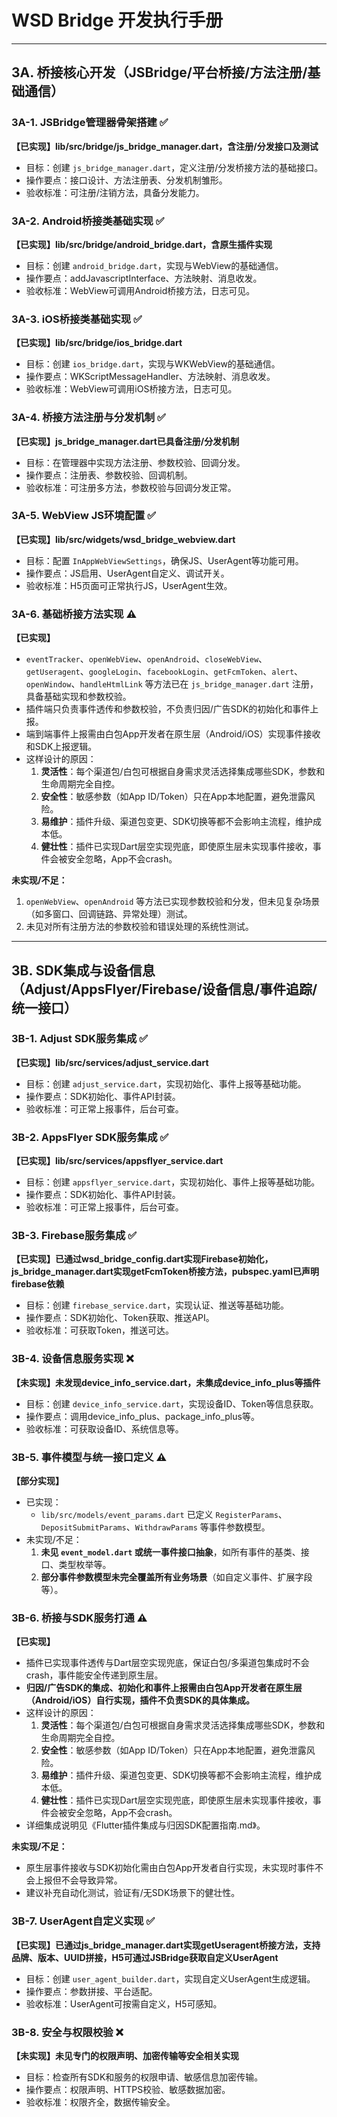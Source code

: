 # WSD Bridge 开发执行手册

---

## 3A. 桥接核心开发（JSBridge/平台桥接/方法注册/基础通信）

### 3A-1. JSBridge管理器骨架搭建 ✅
**【已实现】lib/src/bridge/js_bridge_manager.dart，含注册/分发接口及测试**
- 目标：创建 `js_bridge_manager.dart`，定义注册/分发桥接方法的基础接口。
- 操作要点：接口设计、方法注册表、分发机制雏形。
- 验收标准：可注册/注销方法，具备分发能力。

### 3A-2. Android桥接类基础实现 ✅
**【已实现】lib/src/bridge/android_bridge.dart，含原生插件实现**
- 目标：创建 `android_bridge.dart`，实现与WebView的基础通信。
- 操作要点：addJavascriptInterface、方法映射、消息收发。
- 验收标准：WebView可调用Android桥接方法，日志可见。

### 3A-3. iOS桥接类基础实现 ✅
**【已实现】lib/src/bridge/ios_bridge.dart**
- 目标：创建 `ios_bridge.dart`，实现与WKWebView的基础通信。
- 操作要点：WKScriptMessageHandler、方法映射、消息收发。
- 验收标准：WebView可调用iOS桥接方法，日志可见。

### 3A-4. 桥接方法注册与分发机制 ✅
**【已实现】js_bridge_manager.dart已具备注册/分发机制**
- 目标：在管理器中实现方法注册、参数校验、回调分发。
- 操作要点：注册表、参数校验、回调机制。
- 验收标准：可注册多方法，参数校验与回调分发正常。

### 3A-5. WebView JS环境配置 ✅
**【已实现】lib/src/widgets/wsd_bridge_webview.dart**
- 目标：配置 `InAppWebViewSettings`，确保JS、UserAgent等功能可用。
- 操作要点：JS启用、UserAgent自定义、调试开关。
- 验收标准：H5页面可正常执行JS，UserAgent生效。

### 3A-6. 基础桥接方法实现 ⚠️
**【已实现】**
- `eventTracker`、`openWebView`、`openAndroid`、`closeWebView`、`getUseragent`、`googleLogin`、`facebookLogin`、`getFcmToken`、`alert`、`openWindow`、`handleHtmlLink` 等方法已在 `js_bridge_manager.dart` 注册，具备基础实现和参数校验。
- 插件端只负责事件透传和参数校验，不负责归因/广告SDK的初始化和事件上报。
- 端到端事件上报需由白包App开发者在原生层（Android/iOS）实现事件接收和SDK上报逻辑。
- 这样设计的原因：
  1. **灵活性**：每个渠道包/白包可根据自身需求灵活选择集成哪些SDK，参数和生命周期完全自控。
  2. **安全性**：敏感参数（如App ID/Token）只在App本地配置，避免泄露风险。
  3. **易维护**：插件升级、渠道包变更、SDK切换等都不会影响主流程，维护成本低。
  4. **健壮性**：插件已实现Dart层空实现兜底，即使原生层未实现事件接收，事件会被安全忽略，App不会crash。

**未实现/不足：**
1. `openWebView`、`openAndroid` 等方法已实现参数校验和分发，但未见复杂场景（如多窗口、回调链路、异常处理）测试。
2. 未见对所有注册方法的参数校验和错误处理的系统性测试。

---

## 3B. SDK集成与设备信息（Adjust/AppsFlyer/Firebase/设备信息/事件追踪/统一接口）

### 3B-1. Adjust SDK服务集成 ✅
**【已实现】lib/src/services/adjust_service.dart**
- 目标：创建 `adjust_service.dart`，实现初始化、事件上报等基础功能。
- 操作要点：SDK初始化、事件API封装。
- 验收标准：可正常上报事件，后台可查。

### 3B-2. AppsFlyer SDK服务集成 ✅
**【已实现】lib/src/services/appsflyer_service.dart**
- 目标：创建 `appsflyer_service.dart`，实现初始化、事件上报等基础功能。
- 操作要点：SDK初始化、事件API封装。
- 验收标准：可正常上报事件，后台可查。

### 3B-3. Firebase服务集成 ✅
**【已实现】已通过wsd_bridge_config.dart实现Firebase初始化，js_bridge_manager.dart实现getFcmToken桥接方法，pubspec.yaml已声明firebase依赖**
- 目标：创建 `firebase_service.dart`，实现认证、推送等基础功能。
- 操作要点：SDK初始化、Token获取、推送API。
- 验收标准：可获取Token，推送可达。

### 3B-4. 设备信息服务实现 ❌
**【未实现】未发现device_info_service.dart，未集成device_info_plus等插件**
- 目标：创建 `device_info_service.dart`，实现设备ID、Token等信息获取。
- 操作要点：调用device_info_plus、package_info_plus等。
- 验收标准：可获取设备ID、系统信息等。

### 3B-5. 事件模型与统一接口定义 ⚠️
**【部分实现】**
- 已实现：
  - `lib/src/models/event_params.dart` 已定义 `RegisterParams`、`DepositSubmitParams`、`WithdrawParams` 等事件参数模型。
- 未实现/不足：
  1. **未见 `event_model.dart` 或统一事件接口抽象**，如所有事件的基类、接口、类型枚举等。
  2. **部分事件参数模型未完全覆盖所有业务场景**（如自定义事件、扩展字段等）。

### 3B-6. 桥接与SDK服务打通 ⚠️

**【已实现】**
- 插件已实现事件透传与Dart层空实现兜底，保证白包/多渠道包集成时不会crash，事件能安全传递到原生层。
- **归因/广告SDK的集成、初始化和事件上报需由白包App开发者在原生层（Android/iOS）自行实现，插件不负责SDK的具体集成。**
- 这样设计的原因：
  1. **灵活性**：每个渠道包/白包可根据自身需求灵活选择集成哪些SDK，参数和生命周期完全自控。
  2. **安全性**：敏感参数（如App ID/Token）只在App本地配置，避免泄露风险。
  3. **易维护**：插件升级、渠道包变更、SDK切换等都不会影响主流程，维护成本低。
  4. **健壮性**：插件已实现Dart层空实现兜底，即使原生层未实现事件接收，事件会被安全忽略，App不会crash。
- 详细集成说明见《Flutter插件集成与归因SDK配置指南.md》。

**未实现/不足：**
- 原生层事件接收与SDK初始化需由白包App开发者自行实现，未实现时事件不会上报但不会导致异常。
- 建议补充自动化测试，验证有/无SDK场景下的健壮性。

### 3B-7. UserAgent自定义实现 ✅
**【已实现】已通过js_bridge_manager.dart实现getUseragent桥接方法，支持品牌、版本、UUID拼接，H5可通过JSBridge获取自定义UserAgent**
- 目标：创建 `user_agent_builder.dart`，实现自定义UserAgent生成逻辑。
- 操作要点：参数拼接、平台适配。
- 验收标准：UserAgent可按需自定义，H5可感知。

### 3B-8. 安全与权限校验 ❌
**【未实现】未见专门的权限声明、加密传输等安全相关实现**
- 目标：检查所有SDK和服务的权限申请、敏感信息加密传输。
- 操作要点：权限声明、HTTPS校验、敏感数据加密。
- 验收标准：权限齐全，数据传输安全。